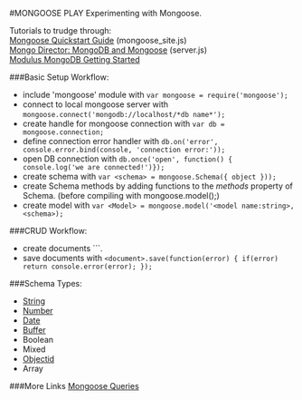 #MONGOOSE PLAY
Experimenting with Mongoose.

Tutorials to trudge through: <br>
[Mongoose Quickstart Guide](http://mongoosejs.com/docs/) (mongoose_site.js) <br>
[Mongo Director: MongoDB and Mongoose](http://blog.mongodirector.com/getting-started-with-mongodb-and-mongoose/) (server.js)<br/>
[Modulus MongoDB Getting Started](http://blog.modulus.io/getting-started-with-mongoose)

###Basic Setup Workflow:
- include 'mongoose' module with 
```var mongoose = require('mongoose');```
- connect to local mongoose server with ```mongoose.connect('mongodb://localhost/*db name*');```
- create handle for mongoose connection with ```var db = mongoose.connection;```
- define connection error handler with 
```db.on('error', console.error.bind(console, 'connection error:'));```
- open DB connection with ```db.once('open', function() { console.log('we are connected!')});```
- create schema with ```var <schema> = mongoose.Schema({ object }));```
- create Schema methods by adding functions to the *methods* property of Schema. (before compiling with mongoose.model();) 
- create model with ```var <Model> = mongoose.model('<model name:string>, <schema>);```

###CRUD Workflow:
- create documents ```<document>.
- save documents with ```<document>.save(function(error) { if(error) return console.error(error); });```


###Schema Types:
- [String](http://mongoosejs.com/docs/api.html#schema-string-js)
- [Number](http://mongoosejs.com/docs/api.html#schema-number-js)
- [Date](http://mongoosejs.com/docs/api.html#schema-date-js)
- [Buffer](http://mongoosejs.com/docs/api.html#schema-buffer-js)
- Boolean
- Mixed
- [Objectid](http://mongoosejs.com/docs/api.html#schema-objectid-js)
- Array


###More Links
[Mongoose Queries](http://mongoosejs.com/docs/queries.html)
